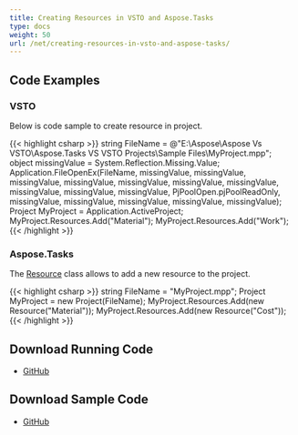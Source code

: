 ```yaml
---
title: Creating Resources in VSTO and Aspose.Tasks
type: docs
weight: 50
url: /net/creating-resources-in-vsto-and-aspose-tasks/
---
```


## **Code Examples**
### **VSTO**
Below is code sample to create resource in project.

{{< highlight csharp >}}
string FileName = @"E:\Aspose\Aspose Vs VSTO\Aspose.Tasks VS VSTO Projects\Sample Files\MyProject.mpp";
object missingValue = System.Reflection.Missing.Value;
Application.FileOpenEx(FileName,
    missingValue, missingValue, missingValue, missingValue,
    missingValue, missingValue, missingValue, missingValue,
    missingValue, missingValue, PjPoolOpen.pjPoolReadOnly,
    missingValue, missingValue, missingValue, missingValue,
    missingValue);
Project MyProject = Application.ActiveProject;
MyProject.Resources.Add("Material");
MyProject.Resources.Add("Work");
{{< /highlight >}}

### **Aspose.Tasks**
The [Resource](https://apireference.aspose.com/tasks/net/aspose.tasks/resource) class allows to add a new resource to the project.

{{< highlight csharp >}}
string FileName = "MyProject.mpp";
Project MyProject = new Project(FileName);
MyProject.Resources.Add(new Resource("Material"));
MyProject.Resources.Add(new Resource("Cost"));
{{< /highlight >}}

## **Download Running Code**
- [GitHub](https://github.com/aspose-tasks/Aspose.Tasks-for-.NET/tree/master/Plugins/Aspose.Tasks%20Vs%20VSTO/Code%20Comparison/Creating%20Resources)
## **Download Sample Code**
- [GitHub](https://github.com/aspose-tasks/Aspose.Tasks-for-.NET/releases/tag/AsposeTaskNETVsVSTOProjectv1.1)
